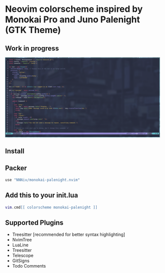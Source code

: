 # Neovim colorscheme inspired by Monokai Pro and Juno Palenight (GTK Theme)

## Work in progress
![theme-pic](https://raw.githubusercontent.com/NNNiv/images/main/Monokai-Palenight.png)

## Install

## Packer
```lua
use "NNNiv/monokai-palenight.nvim"
```
## Add this to your init.lua
```lua
vim.cmd[[ colorscheme monokai-palenight ]]
``` 
## Supported Plugins
* Treesitter [recommended for better syntax highlighting]
* NvimTree
* LuaLine
* Treesitter
* Telescope
* GitSigns
* Todo Comments

